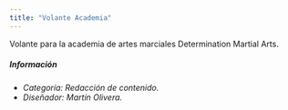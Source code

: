 ```yaml
---
title: "Volante Academia"
---
```


Volante para la academia de artes marciales Determination Martial Arts.

##### _Información_
- _Categoría: Redacción de contenido._
- _Diseñador: Martín Olivera._
